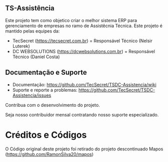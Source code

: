 ## TS-Assistência

Este projeto tem como objetico criar o melhor sistema ERP para gerenciamento de empresas no ramo de Assistêcnia Técnica.
Este projeto é mantido pelas equipes da:

* TecSecret (https://tecsecret.com.br) = Responsável Técnico (Nelsir Luterek)
* DC WEBSOLUTIONS (https://dcwebsolutions.com.br) = Responsável Técnico (Daniel Costa)



## Documentação e Suporte

   - Documentação:  https://github.com/TecSecret/TSDC-Assistencia/wiki
   - Suporte e reporte a problemas: https://github.com/TecSecret/TSDC-Assistencia/issues

Contribua com o desenvolvimento do projeto.

Seja nosso contribuidor mensal contratando nosso suporte especializado.


# Créditos e Códigos

O Código original deste projeto foi retirado do projeto descontinuado Mapos (https://github.com/RamonSilva20/mapos)
